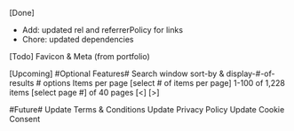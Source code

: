 [Done]

- Add: updated rel and referrerPolicy for links
- Chore: updated dependencies

[Todo]
Favicon & Meta (from portfolio)

[Upcoming]
#Optional Features#
Search window sort-by & display-#-of-results # options
Items per page [select # of items per page] 1-100 of 1,228 items [select page #] of 40 pages [<] [>]

#Future#
Update Terms & Conditions
Update Privacy Policy
Update Cookie Consent
